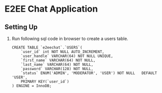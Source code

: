 # E2EE Chat Application  

## Setting Up  
1. Run following sql code in browser to create a users table.
    ```
    CREATE TABLE `e2eechat`.`USERS`(  
        `user_id` int NOT NULL AUTO_INCREMENT,  
        `user_handle` VARCHAR(64) NOT NULL UNIQUE,  
        `first_name` VARCHAR(64) NOT NULL,  
        `last_name` VARCHAR(64) NOT NULL,  
        `password` VARCHAR(128) NOT NULL,  
        `status` ENUM('ADMIN', 'MODERATOR', 'USER') NOT NULL   DEFAULT 'USER',  
        PRIMARY KEY(`user_id`)  
    ) ENGINE = InnoDB;  
    ```
